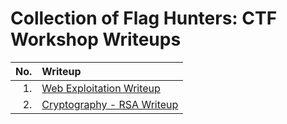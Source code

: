 # Collection of Flag Hunters: CTF Workshop Writeups

|No.| Writeup |
| ---: | :--- |
| 1. | [Web Exploitation Writeup](Web/readme.md) |
| 2. | [Cryptography - RSA Writeup](Crypto/readme.md) |
